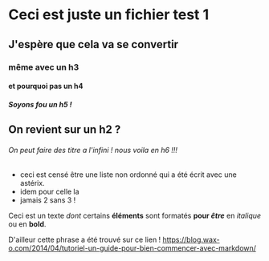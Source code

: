 # Ceci est juste un fichier test 1
## J'espère que cela va se convertir
### même avec un h3
#### et pourquoi pas un h4
##### Soyons fou un h5 !
## On revient sur un h2 ?
###### On peut faire des titre a l'infini ! nous voila en h6 !!!

* ceci est censé être une liste non ordonné qui a été écrit avec une astérix.
* idem pour celle la
* jamais 2 sans 3 !

Ceci est un texte _dont_ certains __éléments__ sont formatés **pour _être_** en *italique* ou en **bold**.  

D'ailleur cette phrase a été trouvé sur ce lien ! <https://blog.wax-o.com/2014/04/tutoriel-un-guide-pour-bien-commencer-avec-markdown/>


